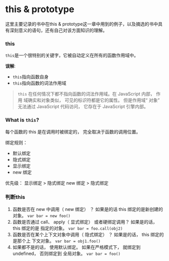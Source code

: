 # this & prototype

这里主要记录的书中在this & prototype这一章中用到的例子，以及摘选的书中具有深刻意义的语句，还有自己对该方面知识的理解。

### this

`this`是一个很特别的关键字，它被自动定义在所有的函数作用域中。

**误解**:

- `this`指向函数自身
- `this`指向函数的词法作用域

> `this` 在任何情况下都不指向函数的词法作用域。在 JavaScript 内部， 作用
> 域确实和对象类似， 可见的标识符都是它的属性。 但是作用域“ 对象” 无法通过 JavaScript
> 代码访问， 它存在于 JavaScript 引擎内部。

### What is `this`?
每个函数的 this 是在调用时被绑定的， 完全取决于函数的调用位置。

绑定规则：
- 默认绑定
- 隐式绑定
- 显示绑定
- new 绑定

优先级：
显示绑定 > 隐式绑定
new 绑定 > 隐式绑定

### 判断this

1. 函数是否在 new 中调用（ new 绑定） ？ 如果是的话 this 绑定的是新创建的对象。
```var bar = new foo()```
2. 函数是否通过 call、 apply（ 显式绑定） 或者硬绑定调用？ 如果是的话， this 绑定的是
指定的对象。
```var bar = foo.call(obj2)```
3. 函数是否在某个上下文对象中调用（ 隐式绑定） ？ 如果是的话， this 绑定的是那个上
下文对象。
```var bar = obj1.foo()```
4. 如果都不是的话， 使用默认绑定。 如果在严格模式下， 就绑定到 undefined， 否则绑定到
全局对象。
```var bar = foo()```



